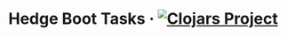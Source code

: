 # Hedge Boot Tasks · [![Clojars Project](https://img.shields.io/clojars/v/siili/boot-hedge.svg)](https://clojars.org/siili/boot-hedge)